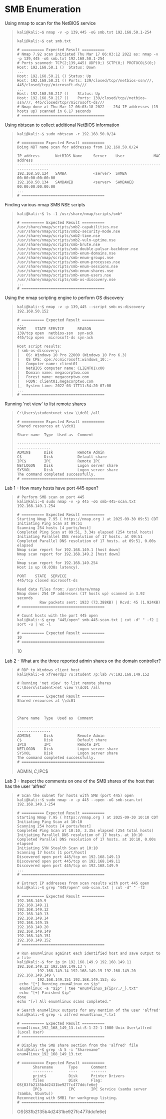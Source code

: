 # SMB Enumeration

Using nmap to scan for the NetBIOS service
>``` shell
>kali@kali:~$ nmap -v -p 139,445 -oG smb.txt 192.168.50.1-254
>
>kali@kali:~$ cat smb.txt
>
># ========== Expected Result ==========
># Nmap 7.92 scan initiated Thu Mar 17 06:03:12 2022 as: nmap -v -p 139,445 -oG smb.txt 192.168.50.1-254
># Ports scanned: TCP(2;139,445) UDP(0;) SCTP(0;) PROTOCOLS(0;)
>Host: 192.168.50.1 ()	Status: Down
>...
>Host: 192.168.50.21 ()	Status: Up
>Host: 192.168.50.21 ()	Ports: 139/closed/tcp//netbios-ssn///, 445/closed/tcp//microsoft-ds///
>...
>Host: 192.168.50.217 ()	Status: Up
>Host: 192.168.50.217 ()	Ports: 139/closed/tcp//netbios-ssn///, 445/closed/tcp//microsoft-ds///
># Nmap done at Thu Mar 17 06:03:18 2022 -- 254 IP addresses (15 hosts up) scanned in 6.17 seconds
># =====================================
>```

Using nbtscan to collect additional NetBIOS information
>``` shell
>kali@kali:~$ sudo nbtscan -r 192.168.50.0/24
>
># ========== Expected Result ==========
>Doing NBT name scan for addresses from 192.168.50.0/24
>
>IP address       NetBIOS Name     Server    User             MAC address
>------------------------------------------------------------------------------
>192.168.50.124   SAMBA            <server>  SAMBA            00:00:00:00:00:00
>192.168.50.134   SAMBAWEB         <server>  SAMBAWEB         00:00:00:00:00:00
>...
># =====================================
>```

Finding various nmap SMB NSE scripts
>``` shell
>kali@kali:~$ ls -1 /usr/share/nmap/scripts/smb*
>
># ========== Expected Result ==========
>/usr/share/nmap/scripts/smb2-capabilities.nse
>/usr/share/nmap/scripts/smb2-security-mode.nse
>/usr/share/nmap/scripts/smb2-time.nse
>/usr/share/nmap/scripts/smb2-vuln-uptime.nse
>/usr/share/nmap/scripts/smb-brute.nse
>/usr/share/nmap/scripts/smb-double-pulsar-backdoor.nse
>/usr/share/nmap/scripts/smb-enum-domains.nse
>/usr/share/nmap/scripts/smb-enum-groups.nse
>/usr/share/nmap/scripts/smb-enum-processes.nse
>/usr/share/nmap/scripts/smb-enum-sessions.nse
>/usr/share/nmap/scripts/smb-enum-shares.nse
>/usr/share/nmap/scripts/smb-enum-users.nse
>/usr/share/nmap/scripts/smb-os-discovery.nse
>...
># =====================================
>```

Using the nmap scripting engine to perform OS discovery
>``` shell
>kali@kali:~$ nmap -v -p 139,445 --script smb-os-discovery 192.168.50.152
>
># ========== Expected Result ==========
>...
>PORT    STATE SERVICE      REASON
>139/tcp open  netbios-ssn  syn-ack
>445/tcp open  microsoft-ds syn-ack
>
>Host script results:
>| smb-os-discovery:
>|   OS: Windows 10 Pro 22000 (Windows 10 Pro 6.3)
>|   OS CPE: cpe:/o:microsoft:windows_10::-
>|   Computer name: client01
>|   NetBIOS computer name: CLIENT01\x00
>|   Domain name: megacorptwo.com
>|   Forest name: megacorptwo.com
>|   FQDN: client01.megacorptwo.com
>|_  System time: 2022-03-17T11:54:20-07:00
>...
># =====================================
>```

Running 'net view' to list remote shares
>``` shell
>C:\Users\student>net view \\dc01 /all
>
># ========== Expected Result ==========
>Shared resources at \\dc01
>
>Share name  Type  Used as  Comment
>
>-------------------------------------------------------------------------------
>ADMIN$      Disk           Remote Admin
>C$          Disk           Default share
>IPC$        IPC            Remote IPC
>NETLOGON    Disk           Logon server share
>SYSVOL      Disk           Logon server share
>The command completed successfully.
># =====================================
>```

Lab 1 - How many hosts have port 445 open?
>``` shell
># Perform SMB scan on port 445
>kali@kali:~$ sudo nmap -v -p 445 -oG smb-445-scan.txt 192.168.149.1-254
>
># ========== Expected Result ==========
>Starting Nmap 7.95 ( https://nmap.org ) at 2025-09-30 09:51 CDT
>Initiating Ping Scan at 09:51
>Scanning 254 hosts [4 ports/host]
>Completed Ping Scan at 09:51, 3.34s elapsed (254 total hosts)
>Initiating Parallel DNS resolution of 17 hosts. at 09:51
>Completed Parallel DNS resolution of 17 hosts. at 09:51, 0.00s elapsed
>Nmap scan report for 192.168.149.1 [host down]
>Nmap scan report for 192.168.149.2 [host down]
>...
>Nmap scan report for 192.168.149.254
>Host is up (0.038s latency).
>
>PORT    STATE  SERVICE
>445/tcp closed microsoft-ds
>
>Read data files from: /usr/share/nmap
>Nmap done: 254 IP addresses (17 hosts up) scanned in 3.92 seconds
>           Raw packets sent: 1933 (73.388KB) | Rcvd: 45 (1.924KB)
># =====================================
>
># Count hosts with the port 445 open 
>kali@kali:~$ grep "445/open" smb-445-scan.txt | cut -d" " -f2 | sort -u | wc -l
>
># ========== Expected Result ==========
>10
># =====================================
>```
>10

Lab 2 - What are the three reported admin shares on the domain controller?
>``` shell
># RDP to Windows client host
>kali@kali:~$ xfreerdp3 /u:student /p:lab /v:192.168.149.152
>
># Running 'net view' to list remote shares
>C:\Users\student>net view \\dc01 /all
>
># ========== Expected Result ==========
>Shared resources at \\dc01
>
>
>
>Share name  Type  Used as  Comment
>
>-------------------------------------------------------------------------------
>ADMIN$      Disk           Remote Admin
>C$          Disk           Default share
>IPC$        IPC            Remote IPC
>NETLOGON    Disk           Logon server share
>SYSVOL      Disk           Logon server share
>The command completed successfully.
># =====================================
>```
>ADMIN$,C$,IPC$

Lab 3 - Inspect the comments on one of the SMB shares of the host that has the user 'alfred'
>``` shell
># Scan the subnet for hosts with SMB (port 445) open
>kali@kali:~$ sudo nmap -v -p 445 --open -oG smb-scan.txt 192.168.149.1-254
>
># ========== Expected Result ==========
>Starting Nmap 7.95 ( https://nmap.org ) at 2025-09-30 10:10 CDT
>Initiating Ping Scan at 10:10
>Scanning 254 hosts [4 ports/host]
>Completed Ping Scan at 10:10, 3.35s elapsed (254 total hosts)
>Initiating Parallel DNS resolution of 17 hosts. at 10:10
>Completed Parallel DNS resolution of 17 hosts. at 10:10, 0.00s elapsed
>Initiating SYN Stealth Scan at 10:10
>Scanning 17 hosts [1 port/host]
>Discovered open port 445/tcp on 192.168.149.13
>Discovered open port 445/tcp on 192.168.149.11
>Discovered open port 445/tcp on 192.168.149.9
>...
># =====================================
>
># Extract IP addresses from scan results with port 445 open
>kali@kali:~$ grep "445/open" smb-scan.txt | cut -d" " -f2
>
># ========== Expected Result ==========
>192.168.149.9
>192.168.149.11
>192.168.149.12
>192.168.149.13
>192.168.149.14
>192.168.149.15
>192.168.149.20
>192.168.149.149
>192.168.149.151
>192.168.149.152
># =====================================
>
># Run enum4linux against each identified host and save output to a file
>kali@kali:~$ for ip in 192.168.149.9 192.168.149.11 192.168.149.12 192.168.149.13 \
>          192.168.149.14 192.168.149.15 192.168.149.20 192.168.149.149 \
>          192.168.149.151 192.168.149.152; do
>  echo "[*] Running enum4linux on $ip"
>  enum4linux -a "$ip" | tee "enum4linux_${ip//./_}.txt"
>  echo "[+] Finished $ip"
>done
>echo "[✔] All enum4linux scans completed."
>
># Search enum4linux outputs for any mention of the user 'alfred'
>kali@kali:~$ grep -i alfred enum4linux_*.txt
>
># ========== Expected Result ==========
>enum4linux_192_168_149_13.txt:S-1-22-1-1000 Unix User\alfred (Local User)
># =====================================
>
># Display the SMB share section from the 'alfred' file
>kali@kali:~$ grep -A 5 -i "Sharename" enum4linux_192_168_149_13.txt
>
># ========== Expected Result ==========
>        Sharename       Type      Comment
>        ---------       ----      -------
>        print$          Disk      Printer Drivers
>        files           Disk      Flag: OS{83fb2135b4d2431be927fc477ddcfe6e}
>        IPC$            IPC       IPC Service (samba server (Samba, Ubuntu))
>Reconnecting with SMB1 for workgroup listing.
># =====================================
>```
>OS{83fb2135b4d2431be927fc477ddcfe6e}
